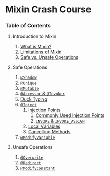 # Mixin Crash Course

### Table of Contents
1. Introduction to Mixin
    1. [What is Mixin?](https://github.com/CammiePone/Mixin-Crash-Course/blob/master/src/main/java/dev/cammiescorner/mcc/p1_intro_to_mixin/p1_1_what_is_mixin/what_is_mixin.md)
    2. [Limitations of Mixin](https://github.com/CammiePone/Mixin-Crash-Course/blob/master/src/main/java/dev/cammiescorner/mcc/p1_intro_to_mixin/p1_2_limitations_of_mixin/limitations_of_mixin.md)
    3. [Safe vs. Unsafe Operations](https://github.com/CammiePone/Mixin-Crash-Course/blob/master/src/main/java/dev/cammiescorner/mcc/p1_intro_to_mixin/p1_3_safe_vs_unsafe_operations/safe_vs_unsafe_operations.md)
    

2. Safe Operations
    1. [`@Shadow`]()
    2. [`@Unique`]()
    3. [`@Mutable`]()
    4. [`@Accessor` & `@Invoker`]()
    5. [Duck Typing]()
    6. [`@Inject`]()
        1. [Injection Points]()
            1. [Commonly Used Injection Points]()
            2. [`INVOKE` & `INVOKE_ASSIGN`]()
        2. [Local Variables]()
        3. [Cancelling Methods]()
    7. [`@ModifyVariable`]()
    

3. Unsafe Operations
    1. [`@Overwrite`]()
    2. [`@Redirect`]()
    3. [`@ModifyConstant`]()